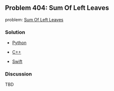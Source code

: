 ## Problem 404: Sum Of Left Leaves

problem: [Sum Of Left Leaves](https://leetcode.com/problems/sum-of-left-leaves/)

### Solution

- [Python](../python/problem404.py)

- [C++](../cpp/problem404.cpp)

- [Swift](../swift/problem404.swift)

### Discussion

TBD

